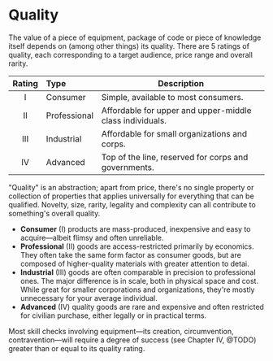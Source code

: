 # Quality

The value of a piece of equipment, package of code or piece of knowledge itself depends on (among other things) its quality. There are 5 ratings of quality, each corresponding to a target audience, price range and overall rarity.

| Rating | Type         | Description                                              |
| :----: | :----------- | -------------------------------------------------------- |
|   I    | Consumer     | Simple, available to most consumers.                     |
|   II   | Professional | Affordable for upper and upper-middle class individuals. |
|  III   | Industrial   | Affordable for small organizations and corps.            |
|   IV   | Advanced     | Top of the line, reserved for corps and governments.     |

"Quality" is an abstraction; apart from price, there's no single property or collection of properties that applies universally for everything that can be qualified. Novelty, size, rarity, legality and complexity can all contribute to something's overall quality.

- **Consumer** (I) products are mass-produced, inexpensive and easy to acquire—albeit flimsy and often unreliable.
- **Professional** (II) goods are access-restricted primarily by economics. They often take the same form factor as consumer goods, but are composed of higher-quality materials with greater attention to detai.
- **Industrial** (III) goods are often comparable in precision to professional ones. The major difference is in scale, both in physical space and cost. While great for smaller corporations and organizations, they're mostly unnecessary for your average individual.
- **Advanced** (IV) quality goods are rare and expensive and often restricted for civilian purchase, either legally or in practical terms.

Most skill checks involving equipment—its creation, circumvention, contravention—will require a degree of success (see Chapter IV, @TODO) greater than or equal to its quality rating.
